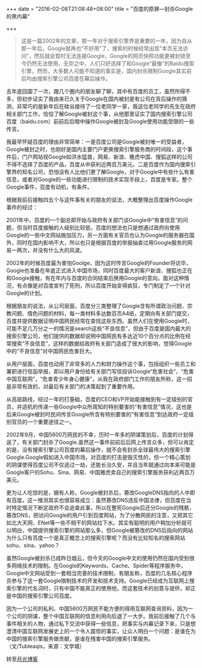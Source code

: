 +++
date = "2016-02-08T21:08:48+08:00"
title = "百度的原罪—封杀Google的黑内幕"

+++

<!--more-->

> 这是一篇2002年的文章，那一年对于搜索引擎界是重要的一年，因为自从那一年后，Google就再也“不好用”了，搜索的时候经常出现“本页无法访问”，然后就会暂时无法连接Google，Google的网页快照功能更被封锁至今仍然无法使用，无奈之中，人们只好选择了和Google“最像”的Baidu搜索引擎，然而，大多数人可能不知道的事实是，国内封杀限制Google其实前后均由搜索引擎公司百度在幕后操作。

去年底回国了一次，跟几个圈内的朋友聊了聊，其中有百度的员工，虽然所得不多，但初步证实了我由来已久关于Google在国内被封是有公司在背后操作的猜测，非常巧的是新年后在硅谷接待了一位老同学一家，我这位老同学的先生在政府相关部门工作，恰恰了解Google被封这个事，从他那里证实了国内搜索引擎公司百度（baidu.com）前前后后暗中操作Google被封及Google使用功能受限的一些传言。

我最早怀疑百度的理由非常简单：一是百度公司是Google被封唯一的受益者，Google被封之时，也刚好是国内主要门户更换搜索引擎服务商的时间段，这个事件后，门户网站视Google如洪水猛兽，网易、新浪、雅虎中国、搜狐这样的公司不得不选择了百度的产品，百度从中获利近两百万美元。二是百度作为国内搜索引擎界的知名公司，恐怕没有人比他们更了解Google，对于Google中有些什么有害信息，或者对Google的一些功能进行限制的技术实现手段上，百度是专家。整个Google事件，百度有动机，有条件。

根据我前后接触四五个与这件事有关的朋友的说法，大概整理出百度操作Google事件的经过：

2001年中，百度的一个副总即开始与政府有关部门谈Google中“有害信息”的问题，但当时百度接触的人级别比较低，百度的想法也只是想通过政府向使用Google的一些中文网站施加压力，另一方面有关官员也认为Google的服务器在国外，同时在国内影响不大，所以也只是根据百度的举报抽查过用Google服务的网易一两次，并没有什么大的风波。

2002年的时候百度最为害怕Goolge，因为这时传言Google的Founder将访华，Google也准备在年底正式进入中国市场，同时百度最大的客户新浪、搜狐也正在和Google接触，有在年内与百度的合同结束后换用Google的意向。面对这种情况，有点像是对百度宣判了死刑，所以百度开始变得疯狂，专门制定了一个针对Google的计划。

根据朋友的说法，从公司层面，百度分三类整理了Google含有所谓政治问题、宗教问题、情色问题的材料，每一类材料多达数百页A4纸，定期向有关部门提交，百度并提供数据证明中国网民经常在查找这些东西。虽然人们在使用Google时，可能不足几万分之一的情况是search这些“不良信息”，但由于百度是国内最大的搜索引擎公司，他们提供的数据却说明中国网民有多达近10个百分点的比例在经常搜索“不良信息”，这样的数据给政府有关部门造成了很大的影响，觉得Google中的“不良信息”对中国网民危害巨大。

从用户层面，百度也动用了非常多的人力和财力操作这个事，包括组织一些员工和兼职进行信函举报，即以用户身份给有关部门写信投诉Google“危害社会”，“危害中国互联网”，“危害青少年身心健康”，从我在政府部门工作的朋友所称，这一招是非常有效的，对最后有关部门的决策起到了重要作用。

从高层路线，经过一年的打基础，百度的CEO和VP开始能接触到有一定级别的官员，并适机的传递一些Google中众所周知的特别要害的“有害信息”情况，这也是后来Google被封时民间传言Google所含有特别要害的“有害信息”到达政府一定级别官员的一个重要途径之一。

2002年9月，中国5600万网民的不幸，历时一年多的阴谋策划后，百度的计划得逞了，有关部门封杀了Google.虽然这一事件前前后后网上传言众多，但可以肯定的是，没有搜索引擎公司百度的幕后操作，就不会有封杀全球最伟大的搜索引擎Google.Google假如进入中国市场，对百度的打击是毁灭性的，但一个精心策划的阴谋使得百度公司不仅逃过一劫，还能长治久安，并且当年就通过向本来可能是Google客户的Sohu、Sina、网易、中国雅虎卖自己的搜索引擎服务获利近两百万美元。

更为让人吃惊的是，据有人称，Google被封杀后，篡改GoogleDNS指向的人中即有百度。这一推测其实也很容易成立：虽然篡改DNS违反中国法律，但百度在当时特定情况下断定政府不会追查此事，所以在整死Google后还分Google的残骸，篡改DNS，把访问Google的用户引到百度网站，为了分散网民的注意，又把其它如北大天网、ENet等一些不相干的网站拉下水。其实有聪明的用户稍加分析就可以明白，中国提供搜索引擎的网站那么多，但Google被篡改的DNS后指向的网站为什么只有百度一个是真正概念上的搜索引擎呢？而没有比较知名的搜索网站sohu、sina、yahoo？

虽然Google被封杀已成昨日烟云，但今天的Google中文的使用仍然在国内受到很多网络技术的限制。在Google的Keywords、Cache、Spider等程序服务中，Google中文网站受到一套相当完善的技术限制，有朋友称，百度的几名核心程序员参与了这一套Google限制技术的开发和技术支持。Google已经成为互联网上搜索引擎的代名词时，只有中国不能真正的使用他，而这套技术的创意与提供，却正是中国的搜索引擎公司百度。

因为一个公司的私利、中国5600万网民不能方便的得用互联网查询资料，因为一个公司的阴谋，整个中国互联网的信息利用向后退了一大步。我前后接触了几个与事件相关的人物，通过私下交流中获得一些信息，把事实与内幕记录下来，只是想澄清中国互联网发展史上的一个令人震惊的事实，让众人明白一个问题：是谁在为中国的搜索引擎服务做贡献，是谁在残害中国的搜索引擎服务。       （文/Tubleaqis，来源：文学城）

转至[月光博客][1]

[1]:http://www.williamlong.info/archives/377.html
